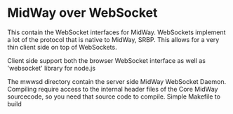 
MidWay over WebSocket
=====================


This contain the WebSocket interfaces for MidWay. WebSockets implement
a lot of the protocol that is native to MidWay, SRBP. This allows for a
very thin client side on top of WebSockets.

Client side support both the browser WebSocket interface as
well as 'websocket' library for node.js

The mwwsd directory contain the server side MidWay WebSocket Daemon.
Compiling require access to the internal header files of the Core MidWay
sourcecode, so you need that source code to compile.
Simple Makefile to build

